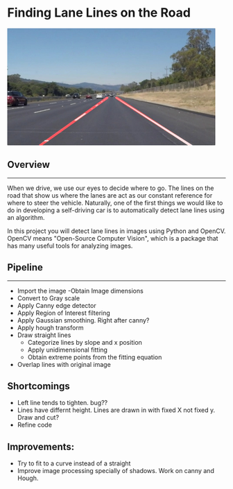 # **Finding Lane Lines on the Road** 

<img src="examples/laneLines_thirdPass.jpg" width="480" alt="Combined Image" />

## Overview
---

When we drive, we use our eyes to decide where to go.  The lines on the road that show us where the lanes are act as our constant reference for where to steer the vehicle.  Naturally, one of the first things we would like to do in developing a self-driving car is to automatically detect lane lines using an algorithm.

In this project you will detect lane lines in images using Python and OpenCV.  OpenCV means "Open-Source Computer Vision", which is a package that has many useful tools for analyzing images.  


## Pipeline
---

- Import the image
    -Obtain Image dimensions
- Convert to Gray scale
- Apply Canny edge detector
- Apply Region of Interest filtering
- Apply Gaussian smoothing. Right after canny?
- Apply hough transform
- Draw straight lines
    - Categorize lines by slope and x position
    - Apply unidimensional fitting
    - Obtain extreme points from the fitting equation
- Overlap lines with original image

## Shortcomings
- Left line tends to tighten. bug??
- Lines have differnt height. Lines are drawn in with fixed X not fixed y. Draw and cut?
- Refine code


## Improvements:

- Try to fit to a curve instead of a straight
- Improve image processing specially of shadows. Work on canny and Hough.

